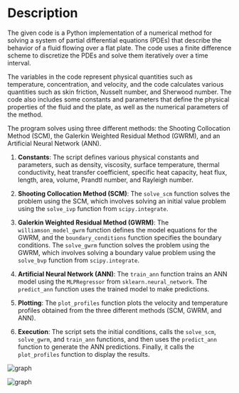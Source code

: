 # Description
The given code is a Python implementation of a numerical method for solving a system of partial differential equations (PDEs) that describe the behavior of a fluid flowing over a flat plate. The code uses a finite difference scheme to discretize the PDEs and solve them iteratively over a time interval.

The variables in the code represent physical quantities such as temperature, concentration, and velocity, and the code calculates various quantities such as skin friction, Nusselt number, and Sherwood number. The code also includes some constants and parameters that define the physical properties of the fluid and the plate, as well as the numerical parameters of the method.

The program solves using three different methods: the Shooting Collocation Method (SCM), the Galerkin Weighted Residual Method (GWRM), and an Artificial Neural Network (ANN).

1. **Constants**: The script defines various physical constants and parameters, such as density, viscosity, surface temperature, thermal conductivity, heat transfer coefficient, specific heat capacity, heat flux, length, area, volume, Prandtl number, and Rayleigh number.

2. **Shooting Collocation Method (SCM)**: The `solve_scm` function solves the problem using the SCM, which involves solving an initial value problem using the `solve_ivp` function from `scipy.integrate`.

3. **Galerkin Weighted Residual Method (GWRM)**: The `williamson_model_gwrm` function defines the model equations for the GWRM, and the `boundary_conditions` function specifies the boundary conditions. The `solve_gwrm` function solves the problem using the GWRM, which involves solving a boundary value problem using the `solve_bvp` function from `scipy.integrate`.

4. **Artificial Neural Network (ANN)**: The `train_ann` function trains an ANN model using the `MLPRegressor` from `sklearn.neural_network`. The `predict_ann` function uses the trained model to make predictions.

5. **Plotting**: The `plot_profiles` function plots the velocity and temperature profiles obtained from the three different methods (SCM, GWRM, and ANN).

6. **Execution**: The script sets the initial conditions, calls the `solve_scm`, `solve_gwrm`, and `train_ann` functions, and then uses the `predict_ann` function to generate the ANN predictions. Finally, it calls the `plot_profiles` function to display the results.

![graph](https://github.com/vamangsm03/Multi-Variable-Simulation/assets/153520105/df0843ec-339e-4c04-9651-f4b012838520)

![graph](https://github.com/vamangsm03/Multi-Variable-Simulation/assets/153520105/ac3bdc48-7cde-447f-acaf-3eb4cb865905)
